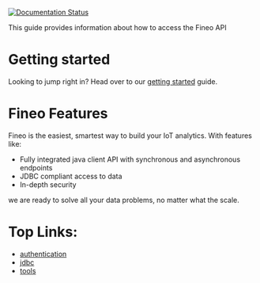 
[![Documentation Status](https://readthedocs.org/projects/fineo-client/badge/?version=master-doc)](http://fineo-client.readthedocs.io/en/latest/?badge=master-doc)


This guide provides information about how to access the Fineo API

# Getting started

Looking to jump right in? Head over to our [getting started] guide.

# Fineo Features

Fineo is the easiest, smartest way to build your IoT analytics. With features like:

 - Fully integrated java client API with synchronous and asynchronous endpoints
 - JDBC compliant access to data
 - In-depth security

we are ready to solve all your data problems, no matter what the scale.

# Top Links:

 * [authentication](/authentication)
 * [jdbc](/jdbc/intro)
 * [tools](/client/tools)

[getting started]: /getting-started
